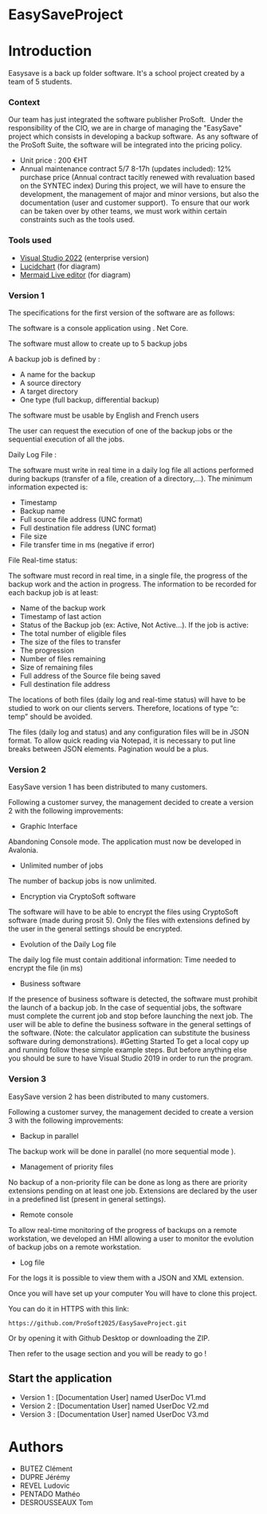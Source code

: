 # EasySaveProject
# Introduction 
Easysave is a back up folder software. It's a school project created by a team of 5 students. 

### Context
Our team has just integrated the software publisher ProSoft.   Under the responsibility of the CIO, we are in charge of managing the "EasySave" project which consists in developing a backup software.  As any software of the ProSoft Suite, the software will be integrated into the pricing policy.
- Unit price : 200 €HT
- Annual maintenance contract 5/7 8-17h (updates included): 12% purchase price (Annual contract tacitly renewed with revaluation based on the SYNTEC index)
During this project, we will have to ensure the development, the management of major and minor versions, but also the documentation (user and customer support).  To ensure that our work can be taken over by other teams, we must work within certain constraints such as the tools used.

### Tools used
- [Visual Studio 2022](https://visualstudio.microsoft.com/fr/vs/) (enterprise version)
- [Lucidchart](https://www.lucidchart.com/pages/fr) (for diagram)
- [Mermaid Live editor](https://mermaid.live/edit) (for diagram)

### Version 1
The specifications for the first version of the software are as follows:

The software is a console application using . Net Core.

The software must allow to create up to 5 backup jobs

A backup job is defined by :

- A name for the backup
- A source directory
- A target directory
- One type (full backup, differential backup)

The software must be usable by English and French users

The user can request the execution of one of the backup jobs or the sequential execution of all the jobs.

Daily Log File :

The software must write in real time in a daily log file all actions performed during backups (transfer of a file, creation of a directory,...). The minimum information expected is:

- Timestamp
- Backup name
- Full source file address (UNC format)
- Full destination file address (UNC format)
- File size
- File transfer time in ms (negative if error)

File Real-time status: 

The software must record in real time, in a single file, the progress of the backup work and the action in progress. The information to be recorded for each backup job is at least:

- Name of the backup work
- Timestamp of last action
- Status of the Backup job (ex: Active, Not Active...). If the job is active:
- The total number of eligible files
- The size of the files to transfer
- The progression
- Number of files remaining
- Size of remaining files
- Full address of the Source file being saved
- Full destination file address

The locations of both files (daily log and real-time status) will have to be studied to work on our clients servers. Therefore, locations of type “c: temp” should be avoided.

The files (daily log and status) and any configuration files will be in JSON format. To allow quick reading via Notepad, it is necessary to put line breaks between JSON elements. Pagination would be a plus.

### Version 2

EasySave version 1 has been distributed to many customers.  

Following a customer survey, the management decided to create a version 2 with the following improvements:  

* Graphic Interface 

Abandoning Console mode. The application must now be developed in Avalonia. 

 * Unlimited number of jobs 

The number of backup jobs is now unlimited.  

* Encryption via CryptoSoft software 

The software will have to be able to encrypt the files using CryptoSoft software (made during prosit 5).  Only the files with extensions defined by the user in the general settings should be encrypted. 

 * Evolution of the Daily Log file 

The daily log file must contain additional information: Time needed to encrypt the file (in ms)   
 
* Business software 

If the presence of business software is detected, the software must prohibit the launch of a backup job. In the case of sequential jobs, the software must complete the current job and stop before launching the next job. The user will be able to define the business software in the general settings of the software. (Note: the calculator application can substitute the business software during demonstrations).
#Getting Started
To get a local copy up and running follow these simple example steps. But before anything else you should be sure to have Visual Studio 2019 in order to run the program.

### Version 3

EasySave version 2 has been distributed to many customers.  

Following a customer survey, the management decided to create a version 3 with the following improvements:

* Backup in parallel

The backup work will be done in parallel (no more sequential mode ).

* Management of priority files

No backup of a non-priority file can be done as long as there are priority extensions pending on at least one job. Extensions are declared by the user in a predefined list (present in general settings).

* Remote console

To allow real-time monitoring of the progress of backups on a remote workstation, we developed an HMI allowing a user to monitor the evolution of backup jobs on a remote workstation.

* Log file

For the logs it is possible to view them with a JSON and XML extension.

Once you will have set up your computer You will have to clone this project.

You can do it in HTTPS with this link: 

```
https://github.com/ProSoft2025/EasySaveProject.git
```

Or by opening it with Github Desktop or downloading the ZIP.

Then refer to the usage section and you will be ready to go !

## Start the application
* Version 1 : [Documentation User] named UserDoc V1.md
* Version 2 : [Documentation User] named UserDoc V2.md
* Version 3 : [Documentation User] named UserDoc V3.md

# Authors
- BUTEZ Clément
- DUPRE Jérémy
- REVEL Ludovic
- PENTADO Mathéo
- DESROUSSEAUX Tom
